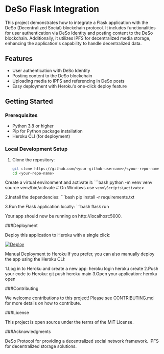 # DeSo Flask Integration

This project demonstrates how to integrate a Flask application with the DeSo (Decentralized Social) blockchain protocol. It includes functionalities for user authentication via DeSo Identity and posting content to the DeSo blockchain. Additionally, it utilizes IPFS for decentralized media storage, enhancing the application's capability to handle decentralized data.

## Features

- User authentication with DeSo Identity
- Posting content to the DeSo blockchain
- Uploading media to IPFS and referencing in DeSo posts
- Easy deployment with Heroku's one-click deploy feature

## Getting Started

### Prerequisites

- Python 3.8 or higher
- Pip for Python package installation
- Heroku CLI (for deployment)

### Local Development Setup

1. Clone the repository:

   ```bash
   git clone https://github.com/<your-github-username>/<your-repo-name>.git
   cd <your-repo-name>

Create a virtual environment and activate it:
    ```bash
  python -m venv venv
  source venv/bin/activate  # On Windows use `venv\Scripts\activate`>

2.Install the dependencies:
     ```bash
     pip install -r requirements.txt


3.Run the Flask application locally:
     ```bash
    flask run

Your app should now be running on http://localhost:5000.

###Deployment

Deploy this application to Heroku with a single click:

[![Deploy](https://www.herokucdn.com/deploy/button.svg)](https://heroku.com/deploy?template=https://github.com/yourusername/your-repo-name)


Manual Deployment to Heroku
If you prefer, you can also manually deploy the app using the Heroku CLI:

1.Log in to Heroku and create a new app:
  heroku login
  heroku create <your-heroku-app-name>
2.Push your code to Heroku:
  git push heroku main
3.Open your application:
  heroku open

###Contributing

We welcome contributions to this project! Please see CONTRIBUTING.md for more details on how to contribute.

###License

This project is open source under the terms of the MIT License.

###Acknowledgments

DeSo Protocol for providing a decentralized social network framework.
IPFS for decentralized storage solutions.
